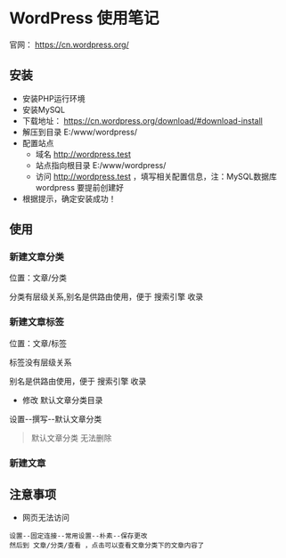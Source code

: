 # WordPress 使用笔记
官网： https://cn.wordpress.org/

## 安装
- 安装PHP运行环境
- 安装MySQL
- 下载地址： https://cn.wordpress.org/download/#download-install
- 解压到目录 E:/www/wordpress/
- 配置站点
  - 域名 http://wordpress.test
  - 站点指向根目录 E:/www/wordpress/
  - 访问 http://wordpress.test ，填写相关配置信息，注：MySQL数据库 wordpress 要提前创建好
- 根据提示，确定安装成功！

## 使用

### 新建文章分类
位置：文章/分类

分类有层级关系,别名是供路由使用，便于 搜索引擎 收录
### 新建文章标签
位置：文章/标签

标签没有层级关系

别名是供路由使用，便于 搜索引擎 收录

- 修改 默认文章分类目录

设置--撰写--默认文章分类

> 默认文章分类 无法删除

### 新建文章

## 注意事项

- 网页无法访问 
```
设置--固定连接--常用设置--朴素--保存更改
然后到 文章/分类/查看 ，点击可以查看文章分类下的文章内容了
```


